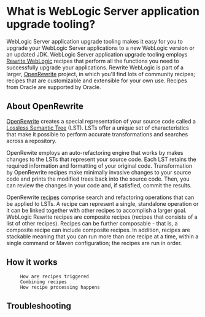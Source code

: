 # What is WebLogic Server application upgrade tooling?

WebLogic Server application upgrade tooling makes it easy for you to upgrade your WebLogic Server applications to a new WebLogic version or an updated JDK. WebLogic Server application upgrade tooling employs [Rewrite WebLogic](https://github.com/oracle/rewrite-recipes/blob/main/rewrite-weblogic/README.md) recipes that perform all the functions you need to successfully upgrade your applications. Rewrite WebLogic is part of a larger, [OpenRewrite](https://github.com/openrewrite/rewrite) project, in which you'll find lots of community recipes; recipes that are customizable and extensible for your own use. Recipes from Oracle are supported by Oracle.

## About OpenRewrite

[OpenRewrite](https://docs.openrewrite.org/) creates a special representation of your source code called a [Lossless Semantic Tree](https://docs.openrewrite.org/concepts-and-explanations/lossless-semantic-trees) (LST). LSTs offer a unique set of characteristics that make it possible to perform accurate transformations and searches across a repository.

OpenRewite employs an auto-refactoring engine that works by makes changes to the LSTs that represent your source code. Each LST retains the required information and formatting of your original code. Transformation by OpenRewrite recipes make minimally invasive changes to your source code and prints the modified trees back into the source code. Then, you can review the changes in your code and, if satisfied, commit the results.   


OpenRewrite [recipes](https://docs.openrewrite.org/concepts-and-explanations/recipes) comprise search and refactoring operations that can be applied to LSTs. A recipe can represent a single, standalone operation or it can be linked together with other recipes to accomplish a larger goal. WebLogic Rewrite recipes are composite recipes (recipes that consists of a list of other recipes). Recipes can be further composable - that is, a composite recipe can include composite recipes. In addition, recipes are stackable meaning that you can run more than one recipe at a time, within a single command or Maven configuration; the recipes are run in order.

## How it works

<!-- Overview of running recipes -->

         How are recipes triggered
         Combining recipes
         How recipe processing happens

## Troubleshooting
